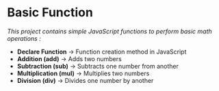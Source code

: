 # Basic Function

*This project contains simple JavaScript functions to perform basic math operations :*

- **Declare Function** → Function creation method in JavaScript
- **Addition (add)** → Adds two numbers
- **Subtraction (sub)** → Subtracts one number from another
- **Multiplication (mul)** → Multiplies two numbers
- **Division (div)** → Divides one number by another